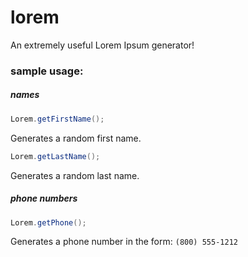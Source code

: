 lorem
=====

An extremely useful Lorem Ipsum generator!

### sample usage:

##### names

```java
Lorem.getFirstName();
```
Generates a random first name.

```java
Lorem.getLastName();
```
Generates a random last name.



##### phone numbers

```java
Lorem.getPhone();
```
Generates a phone number in the form: `(800) 555-1212`
